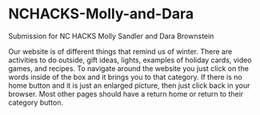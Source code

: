 # NCHACKS-Molly-and-Dara
Submission for NC HACKS Molly Sandler and Dara Brownstein

Our website is of different things that remind us of winter. There are activities to do outside, gift ideas, lights, examples of holiday cards, video games, and recipes. To navigate around the website you just click on the words inside of the box and it brings you to that category. If there is no home button and it is just an enlarged picture, then just click back in your browser. Most other pages should have a return home or return to their category button. 

